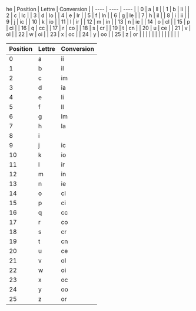 he
| Position | Lettre | Conversion |
| ---- | ---- | ---- |
| 0 | a | ll |
| 1 | b | li |
| 2 | c | lc |
| 3 | d | lo |
| 4 | e | lr |
| 5 | f | ln |
| 6 | g | le |
| 7 | h | il |
| 8 | i | ii |
| 9 | j | ic |
| 10 | k | io |
| 11 | l | ir |
| 12 | m | in |
| 13 | n | ie |
| 14 | o | cl |
| 15 | p | ci |
| 16 | q | cc |
| 17 | r | co |
| 18 | s | cr |
| 19 | t | cn |
| 20 | u | ce |
| 21 | v | ol |
| 22 | w | oi |
| 23 | x | oc |
| 24 | y | oo |
| 25 | z | or |
|  |  |  |
|  |  |  |
|  |  |  |

| Position | Lettre | Conversion |
| ---- | ---- | ---- |
| 0 | a | ii |
| 1 | b | il |
| 2 | c | im |
| 3 | d | ia |
| 4 | e | li |
| 5 | f | ll |
| 6 | g | lm |
| 7 | h | la |
| 8 | i |  |
| 9 | j | ic |
| 10 | k | io |
| 11 | l | ir |
| 12 | m | in |
| 13 | n | ie |
| 14 | o | cl |
| 15 | p | ci |
| 16 | q | cc |
| 17 | r | co |
| 18 | s | cr |
| 19 | t | cn |
| 20 | u | ce |
| 21 | v | ol |
| 22 | w | oi |
| 23 | x | oc |
| 24 | y | oo |
| 25 | z | or |